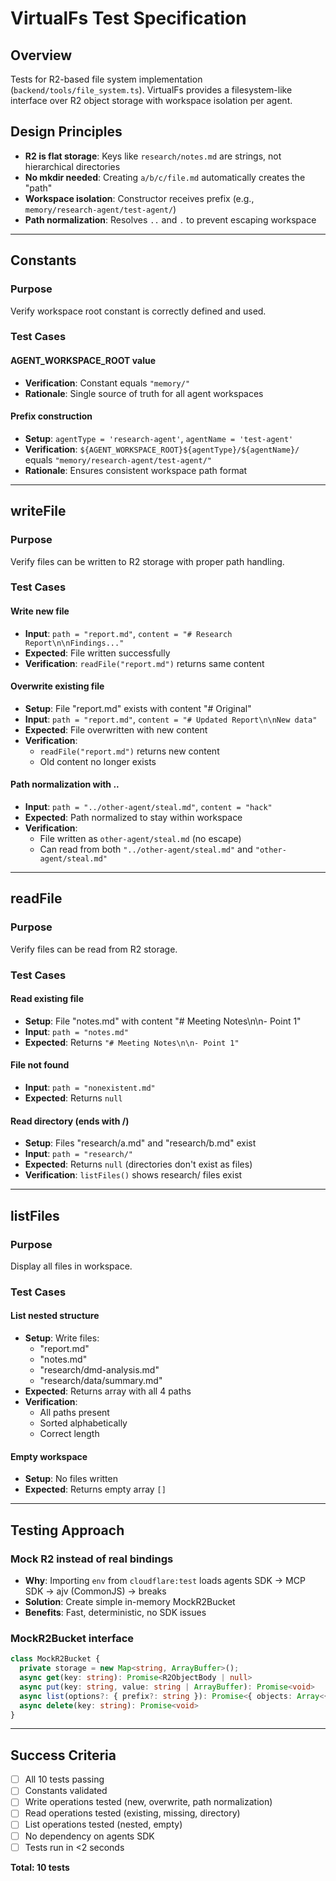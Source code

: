 # VirtualFs Test Specification

## Overview
Tests for R2-based file system implementation (`backend/tools/file_system.ts`). VirtualFs provides a filesystem-like interface over R2 object storage with workspace isolation per agent.

## Design Principles
- **R2 is flat storage**: Keys like `research/notes.md` are strings, not hierarchical directories
- **No mkdir needed**: Creating `a/b/c/file.md` automatically creates the "path"
- **Workspace isolation**: Constructor receives prefix (e.g., `memory/research-agent/test-agent/`)
- **Path normalization**: Resolves `..` and `.` to prevent escaping workspace

---

## Constants

### Purpose
Verify workspace root constant is correctly defined and used.

### Test Cases

#### AGENT_WORKSPACE_ROOT value
- **Verification**: Constant equals `"memory/"`
- **Rationale**: Single source of truth for all agent workspaces

#### Prefix construction
- **Setup**: `agentType = 'research-agent'`, `agentName = 'test-agent'`
- **Verification**: `${AGENT_WORKSPACE_ROOT}${agentType}/${agentName}/` equals `"memory/research-agent/test-agent/"`
- **Rationale**: Ensures consistent workspace path format

---

## writeFile

### Purpose
Verify files can be written to R2 storage with proper path handling.

### Test Cases

#### Write new file
- **Input**: `path = "report.md"`, `content = "# Research Report\n\nFindings..."`
- **Expected**: File written successfully
- **Verification**: `readFile("report.md")` returns same content

#### Overwrite existing file
- **Setup**: File "report.md" exists with content "# Original"
- **Input**: `path = "report.md"`, `content = "# Updated Report\n\nNew data"`
- **Expected**: File overwritten with new content
- **Verification**: 
  - `readFile("report.md")` returns new content
  - Old content no longer exists

#### Path normalization with ..
- **Input**: `path = "../other-agent/steal.md"`, `content = "hack"`
- **Expected**: Path normalized to stay within workspace
- **Verification**: 
  - File written as `other-agent/steal.md` (no escape)
  - Can read from both `"../other-agent/steal.md"` and `"other-agent/steal.md"`

---

## readFile

### Purpose
Verify files can be read from R2 storage.

### Test Cases

#### Read existing file
- **Setup**: File "notes.md" with content "# Meeting Notes\n\n- Point 1"
- **Input**: `path = "notes.md"`
- **Expected**: Returns `"# Meeting Notes\n\n- Point 1"`

#### File not found
- **Input**: `path = "nonexistent.md"`
- **Expected**: Returns `null`

#### Read directory (ends with /)
- **Setup**: Files "research/a.md" and "research/b.md" exist
- **Input**: `path = "research/"`
- **Expected**: Returns `null` (directories don't exist as files)
- **Verification**: `listFiles()` shows research/ files exist

---

## listFiles

### Purpose
Display all files in workspace.

### Test Cases

#### List nested structure
- **Setup**: Write files:
  - "report.md"
  - "notes.md"
  - "research/dmd-analysis.md"
  - "research/data/summary.md"
- **Expected**: Returns array with all 4 paths
- **Verification**: 
  - All paths present
  - Sorted alphabetically
  - Correct length

#### Empty workspace
- **Setup**: No files written
- **Expected**: Returns empty array `[]`

---

## Testing Approach

### Mock R2 instead of real bindings
- **Why**: Importing `env` from `cloudflare:test` loads agents SDK → MCP SDK → ajv (CommonJS) → breaks
- **Solution**: Create simple in-memory MockR2Bucket
- **Benefits**: Fast, deterministic, no SDK issues

### MockR2Bucket interface
```typescript
class MockR2Bucket {
  private storage = new Map<string, ArrayBuffer>();
  async get(key: string): Promise<R2ObjectBody | null>
  async put(key: string, value: string | ArrayBuffer): Promise<void>
  async list(options?: { prefix?: string }): Promise<{ objects: Array<{ key: string }> }>
  async delete(key: string): Promise<void>
}
```

---

## Success Criteria

- [ ] All 10 tests passing
- [ ] Constants validated
- [ ] Write operations tested (new, overwrite, path normalization)
- [ ] Read operations tested (existing, missing, directory)
- [ ] List operations tested (nested, empty)
- [ ] No dependency on agents SDK
- [ ] Tests run in <2 seconds

**Total: 10 tests**
